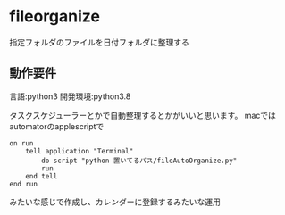 # fileorganize
指定フォルダのファイルを日付フォルダに整理する

## 動作要件
言語:python3 開発環境:python3.8 

タスクスケジューラーとかで自動整理するとかがいいと思います。
macではautomatorのapplescriptで 

```
on run
	tell application "Terminal"
		do script "python 置いてるパス/fileAutoOrganize.py"
		run
	end tell
end run
```

みたいな感じで作成し、カレンダーに登録するみたいな運用
